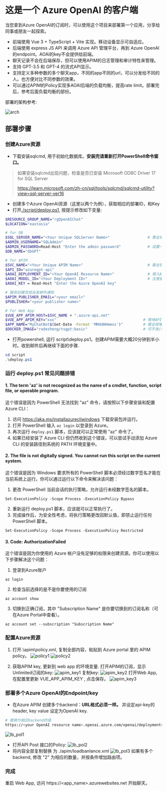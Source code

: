 # 这是一个 Azure OpenAI 的客户端

当您拿到Azure OpenAI的订阅时，可以使用这个项目来部署第一个应用，分享给同事或朋友一起探索。<br/>

- 前端使用 Vue 3 + TypeScript + Vite 实现。移动设备显示可自适应。
- 后端使用 express JS API 来调用 Azure API 管理平台，再到 Azure OpenAI 的endpoint。AOAI的key不会提供给前端。
- 聊天记录不会在后端保存，但可以使用APIM的日志管理和审计特性来管理。
- 支持 GPT-3.5 和 GPT-4 的流式API显示。
- 支持定义多种参数的多个聊天app，不同的app不同的url，可以分发给不同的人。也方便对比不同参数的效果。
- 可以通过APIM的Policy实现多AOAI后端的负载均衡，提高rate limit。部署完后，参考后面负载均衡的部份。

部署的架构参考:

![arch](./images/EnterpriseAOAI-Architecture.png)

## 部署步骤
### 创建Azure资源
- 下载安装sqlcmd, 用于初始化数据库。**安装完请重新打开PowerShell命令窗口。**
> 如果安装sqlcmd出现问题，检查是否已安装 Microsoft ODBC Driver 17 for SQL Server
> 
> https://learn.microsoft.com/zh-cn/sql/tools/sqlcmd/sqlcmd-utility?view=sql-server-ver16
- 创建多个Azure OpenAI资源（这里以两个为例），获取相应的部署ID，和Key
- 打开[./script/deploy.ps1](./script/deploy.ps1), 按提示修改如下变量:

```bash
$RESOURCE_GROUP_NAME="rgOpenAIChat"
$LOCATION="eastasia"

# for DB
$SQL_SERVER_NAME="<Your Unique SQLServer Name>"                 # 需全球唯一
$ADMIN_USERNAME="SQLAdmin"
$ADMIN_PASSWORD=Read-Host "Enter the admin password"            # 设置一个密码，不能太简单
$DB_NAME="dbGPT"

# for APIM
$SVC_NAME="<Your Unique APIM Name>"                             # 需全球唯一
$API_ID="azuregpt-api"
$AOAI_DEPLOYMENT_ID="<Your OpenAI Resource Name>"               # 填入AOAI服务名称
$AOAI_MODEL_ID="<Your Deployment ID>"                           # 注意是部署的名称，可在Azure AI Studio中查看
$AOAI_KEY = Read-Host "Enter the Azure OpenAI key"

# 服务创建完成会发邮件通知
$APIM_PUBLISHER_EMAIL="<your email>"
$PUBLISHER="<your publisher name>"

# for Web App
$VUE_APP_APIM_HOST=$SVC_NAME + ".azure-api.net"
$VUE_APP_APIM_KEY="xxx"                                       # 等待API服务创建完成手动在Portal填写
$APP_NAME="MyChatBot$(Get-Date -Format 'MMddHHmmss')"         # 需全球唯一
$DOCKER_IMAGE="radezheng/tsgpt:basic"                         # 可不改/改为自己的镜像地址
```

- 打开powershell, 运行 script\deploy.ps1。创建APIM需要大概20分钟到半小时。收到邮件后再继续下面的步骤.
```powershell
cd script
.\deploy.ps1
```
### 运行 deploy.ps1 常见问题排错
#### 1. The term 'az' is not recognized as the name of a cmdlet, function, script file, or operable program.
这个错误是因为 PowerShell 无法找到 "az" 命令，请按照以下步骤安装和配置 Azure CLI：  
   
1. 访问 https://aka.ms/installazurecliwindows 下载安装包并运行。  
2. 打开 PowerShell 输入 ```az login``` 以登录到 Azure。
3. 再次运行 `deploy.ps1` 脚本，应该就可以正常使用 "az" 命令了。  
4. 如果已经安装了 Azure CLI 但仍然收到这个错误，可以尝试手动添加 Azure CLI 的安装路径到系统的 PATH 环境变量中。

#### 2. The file is not digitally signed. You cannot run this script on the current system.
这个错误是因为 Windows 要求所有的 PowerShell 脚本必须经过数字签名才能在当前系统上运行。你可以通过运行以下命令来解决该问题：

1. 更改 PowerShell 当前会话的执行策略，允许运行未经数字签名的脚本。
```
Set-ExecutionPolicy -Scope Process -ExecutionPolicy Bypass
```  
2. 重新运行 deploy.ps1 脚本，应该就可以正常执行了。
3. 完成操作后，为安全性考虑，将执行策略更改回默认值，即禁止运行任何 PowerShell 脚本。
```
Set-ExecutionPolicy -Scope Process -ExecutionPolicy Restricted
``` 

#### 3. Code: AuthorizationFailed
这个错误是因为你使用的 Azure 帐户没有足够的权限来创建资源。你可以使用以下步骤解决这个问题：
1. 登录到Azure账户
```
az login  
```
2. 检查当前选择的是不是你要使用的订阅
```
az account show
```  
3. 切换到正确订阅，其中 "Subscription Name" 是你要切换到的订阅名称（可在Azure Portal中查看）。
```
az account set --subscription "Subscription Name"
```

### 配置Azure资源
1. 打开.\apim\policy.xml, 复制全部内容，粘贴到 Azure portal 里的 APIM policy。
 ![policy1](./images/apipolicy1.png)
 ![policy2](./images/apim_policy_2.png)

2. 获取APIM key, 更新到 web app 的环境变量.
 打开APIM的订阅，显示Unlimited订阅的key:
 ![apim_key1](./images/apim_key1.png)
 复制key:
 ![apim_key2](./images/apim_key2.png)
 打开Web App, 在配置里更新 VUE_APP_APIM_KEY , 点击保存。
 ![apim_key3](./images/apim_key3.png)

### 部署多个Azure OpenAI的Endpoint/key
- 在Azure APIM 创建多个backend：**URL格式必须一样。** 并设定api-key的header, key value 设定为OpenAI key.
```bash
# 替换为相应backend的值 
https://<your OpenAI resource name>.openai.azure.com/openai/deployments/<your deployment id>  
```
![lb_pol1](./images/lb_policy_0.png)
- 打开API Post 接口的Policy:
![lb_pol2](./images/lb_policy_1.png)
- 将内容全部复制替换 为 ./apim/loadbanlance.xml
![lb_pol3](./images/lb_policy_2.png)
如果有多个backend, 修改 "2" 为相应的数量，并按条件增加路由项。

### 完成
重启 Web App, 访问 https://<app_name>.azurewebsites.net 开始聊天。



